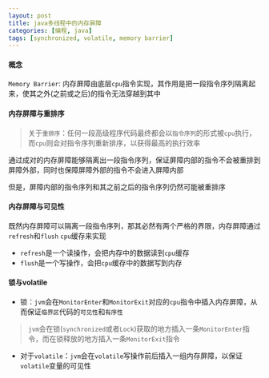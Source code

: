 ```yaml
---
layout: post
title: java多线程中的内存屏障
categories: [编程, java]
tags: [synchronized, volatile, memory barrier]
---
```


#### 概念

`Memory Barrier`: 内存屏障由底层`cpu`指令实现，其作用是把一段指令序列隔离起来，使其之外(之前或之后)的指令无法穿越到其中

#### 内存屏障与重排序

> 关于`重排序`：任何一段高级程序代码最终都会以`指令序列`的形式被`cpu`执行，而`cpu`则会对指令序列重新排序，以获得最高的执行效率

通过成对的内存屏障能够隔离出一段指令序列，保证屏障内部的指令不会被重排到屏障外部，同时也保障屏障外部的指令不会进入屏障内部

但是，屏障内部的指令序列和其之前之后的指令序列仍然可能被重排序

#### 内存屏障与可见性

既然内存屏障可以隔离一段指令序列，那其必然有两个严格的界限，内存屏障通过`refresh`和`flush` `cpu`缓存来实现

* `refresh`是一个读操作，会把内存中的数据读到`cpu`缓存
* `flush`是一个写操作，会把`cpu`缓存中的数据写到内存

#### 锁与volatile

* 锁：`jvm`会在`MonitorEnter`和`MonitorExit`对应的`cpu`指令中插入内存屏障，从而保证`临界区`代码的`可见性`和`有序性`

> `jvm`会在锁(`synchronized`或者`Lock`)获取的地方插入一条`MonitorEnter`指令，而在锁释放的地方插入一条`MonitorExit`指令

* 对于`volatile`：`jvm`会在`volatile`写操作前后插入一组内存屏障，以保证`volatile`变量的可见性